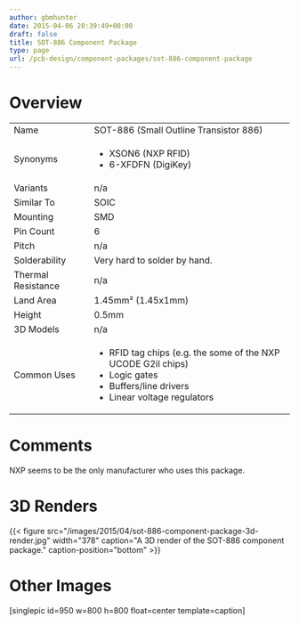 ```yaml
---
author: gbmhunter
date: 2015-04-06 20:39:49+00:00
draft: false
title: SOT-886 Component Package
type: page
url: /pcb-design/component-packages/sot-886-component-package
---
```


# Overview


<table >
<tbody >
<tr >

<td >Name
</td>

<td >SOT-886 (Small Outline Transistor 886)
</td>
</tr>
<tr >

<td >Synonyms
</td>

<td >



  * XSON6 (NXP RFID)
  * 6-XFDFN (DigiKey)


</td>
</tr>
<tr >

<td >Variants
</td>

<td >n/a
</td>
</tr>
<tr >

<td >Similar To
</td>

<td >SOIC
</td>
</tr>
<tr >

<td >Mounting
</td>

<td >SMD
</td>
</tr>
<tr >

<td >Pin Count
</td>

<td >6
</td>
</tr>
<tr >

<td >Pitch
</td>

<td >n/a
</td>
</tr>
<tr >

<td >Solderability
</td>

<td >Very hard to solder by hand.
</td>
</tr>
<tr >

<td >Thermal Resistance
</td>

<td >n/a
</td>
</tr>
<tr >

<td >Land Area
</td>

<td >1.45mm² (1.45x1mm)
</td>
</tr>
<tr >

<td >Height
</td>

<td >0.5mm
</td>
</tr>
<tr >

<td >3D Models
</td>

<td >n/a
</td>
</tr>
<tr >

<td >Common Uses
</td>

<td >



  * RFID tag chips (e.g. the some of the NXP UCODE G2il chips)
  * Logic gates
  * Buffers/line drivers
  * Linear voltage regulators


</td>
</tr>
</tbody>
</table>


# Comments




NXP seems to be the only manufacturer who uses this package.




# 3D Renders


{{< figure src="/images/2015/04/sot-886-component-package-3d-render.jpg" width="378" caption="A 3D render of the SOT-886 component package." caption-position="bottom" >}}


# Other Images




[singlepic id=950 w=800 h=800 float=center template=caption]
